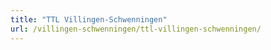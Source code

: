 ```yaml
---
title: "TTL Villingen-Schwenningen"
url: /villingen-schwenningen/ttl-villingen-schwenningen/
---
```

